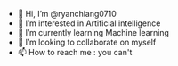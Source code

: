 - 👋 Hi, I’m @ryanchiang0710
- 👀 I’m interested in Artificial intelligence
- 🌱 I’m currently learning Machine learning
- 💞️ I’m looking to collaborate on myself
- 📫 How to reach me : you can't

<!---
ryanchiang0710/ryanchiang0710 is a ✨ special ✨ repository because its `README.md` (this file) appears on your GitHub profile.
You can click the Preview link to take a look at your changes.
--->
